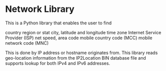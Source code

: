# Network Library

This is a Python library that enables the user to find

country
region or stat
city, latitude and longitude
time zone
Internet Service Provider (ISP)
net speed,
area code mobile country code (MCC)
mobile network code (MNC)

This is done by IP address or hostname originates from.
This library reads geo-location information from the IP2Location BIN database file and supports lookup for both IPv4 and IPv6 addresses.
